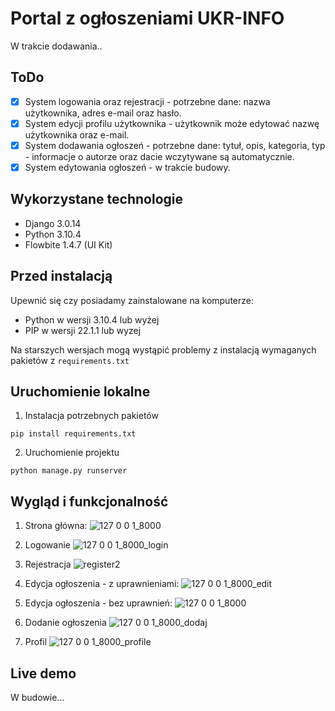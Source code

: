 # Portal z ogłoszeniami UKR-INFO
W trakcie dodawania..

## ToDo
- [x] System logowania oraz rejestracji - potrzebne dane: nazwa użytkownika, adres e-mail oraz hasło.
- [x] System edycji profilu użytkownika - użytkownik może edytować nazwę użytkownika oraz e-mail.
- [x] System dodawania ogłoszeń - potrzebne dane: tytuł, opis, kategoria, typ - informacje o autorze oraz dacie wczytywane są automatycznie.
- [x] System edytowania ogłoszeń - w trakcie budowy.

## Wykorzystane technologie
- Django 3.0.14 
- Python 3.10.4 
- Flowbite 1.4.7 (UI Kit)

## Przed instalacją
Upewnić się czy posiadamy zainstalowane na komputerze:
 - Python w wersji 3.10.4 lub wyżej
 - PIP w wersji 22.1.1 lub wyzej
 
 Na starszych wersjach mogą wystąpić problemy z instalacją wymaganych pakietów z `requirements.txt`

## Uruchomienie lokalne
1. Instalacja potrzebnych pakietów
```
pip install requirements.txt 
```

2. Uruchomienie projektu
```
python manage.py runserver
```

## Wygląd i funkcjonalność

1. Strona główna:
![127 0 0 1_8000](https://user-images.githubusercontent.com/40581509/176994915-e1dd30ba-57c1-4725-b46c-b9ca9adbabc2.png)

2. Logowanie
![127 0 0 1_8000_login](https://user-images.githubusercontent.com/40581509/176994921-90f09ffb-b83a-4de9-97c0-3ff08563db60.png)

3. Rejestracja
![register2](https://user-images.githubusercontent.com/40581509/176995003-79717c6f-606b-41de-a776-4bf36360fb01.png)


4. Edycja ogłoszenia - z uprawnieniami:
![127 0 0 1_8000_edit](https://user-images.githubusercontent.com/40581509/176994927-acf43b1c-018a-4f48-97e2-c9fb5a53a1d1.png)


5. Edycja ogłoszenia - bez uprawnień:
![127 0 0 1_8000](https://user-images.githubusercontent.com/40581509/176994915-e1dd30ba-57c1-4725-b46c-b9ca9adbabc2.png)

6. Dodanie ogłoszenia
![127 0 0 1_8000_dodaj](https://user-images.githubusercontent.com/40581509/176994942-00cc1bbc-e80b-419a-a576-bfa14f43b72b.png)

7. Profil
![127 0 0 1_8000_profile](https://user-images.githubusercontent.com/40581509/176994959-c1f38470-7146-48ff-a7d4-660f7978af38.png)






## Live demo
W budowie...
